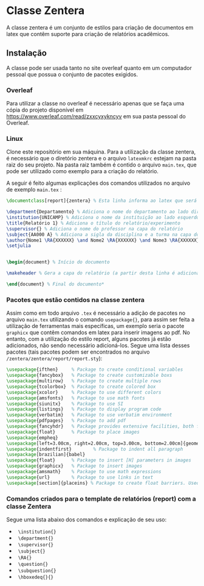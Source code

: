 Classe Zentera
===================================
A classe zentera é um conjunto de estilos para criação de documentos em latex que contêm suporte para criação de relatórios acadêmicos.

## Instalação

A classe pode ser usada tanto no site overleaf quanto em um computador pessoal que possua o conjunto de pacotes exigidos.

### Overleaf

Para utilizar a classe no overleaf é necessário apenas que se faça uma cópia do projeto disponível em https://www.overleaf.com/read/zxxcyxykncyv em sua pasta pessoal do Overleaf.

### Linux

Clone este repositório em sua máquina. Para a utilização da classe zentera, é necessário que o diretório zentera e o arquivo `latexmkrc` estejam na pasta raiz do seu projeto. Na pasta raiz também é contido o arquivo `main.tex`, que pode ser utilizado como exemplo para a criação do relatório.


A seguir é feito algumas explicações dos comandos utilizados no arquivo de exemplo  `main.tex` :
```tex 
\documentclass[report]{zentera} % Esta linha informa ao latex que será utilizado o estilo report da classe zentera. É ela que garante que a classe será utilizada

\department{Departamento} % Adiciona o nome do departamento ao lado direito no rodapé de todas páginas do relatório
\institution{UNICAMP} % Adiciona o nome da instituição ao lado esquerdo no rodapé de todas páginas do relatório
\title{Relatório 1} % Adiciona o título do relatório/experimento
\supervisor{} % Adiciona o nome do professor na capa do relatório
\subject{AA000 A} % Adiciona a sigla da disciplina e a turma na capa do relatório
\author{Nome1 \RA{XXXXXX} \and Nome2 \RA{XXXXXX} \and Nome3 \RA{XXXXXX}} % Adiciona o nome e RA dos integrantes do grupo na capa do relatório
\setjulia


\begin{document} % Início do documento

\makeheader % Gera a capa do relatório (a partir desta linha é adicionado o conteúdo do relatório)

\end{document} % Final do documento*
``` 
### Pacotes que estão contidos na classe zentera
Assim como em todo arquivo `.tex` é necessário a adição de pacotes no arquivo `main.tex` utilizando o comando `usepackage{}`, para assim ser feita a utilização de ferramentas mais específicas, um exemplo seria o pacote `graphicx` que contêm comandos em latex para inserir imagens ao pdf. No entanto, com a utilização do estilo report, alguns pacotes já estão adicionados, não sendo necessário adicioná-los. Segue uma lista desses pacotes (tais pacotes podem ser encontrados no arquivo `/zentera/zentera/report/report.sty`):
```tex
\usepackage{ifthen}     % Package to create conditional variables
\usepackage{fancybox}   % Package to create customizable boxs
\usepackage{multirow}   % Package to create multiple rows
\usepackage{tcolorbox}  % Package to create colored box
\usepackage{xcolor}     % Package to use different colors
\usepackage{amsfonts}   % Package to use math fonts
\usepackage{siunitx}    % Package to use SI
\usepackage{listings}   % Package to display program code
\usepackage{verbatim}   % Package to use verbatim environment
\usepackage{pdfpages}   % Package to add pdf
\usepackage{fancyhdr}   % Package provides extensive facilities, both for constructing headers and footers
\usepackage{float}      % Package to place images
\usepackage{empheq}
\usepackage[left=3.00cm, right=2.00cm, top=3.00cm, bottom=2.00cm]{geometry}
\usepackage{indentfirst}        % Package to indent all paragraph
\usepackage[brazilian]{babel}
\usepackage{float}      % Package to insert [H] parameters in images
\usepackage{graphicx}   % Package to insert images
\usepackage{amsmath}    % Package to use math expressions
\usepackage{url}        % Package to use links in text 
\usepackage[section]{placeins} % Package to create float barriers. Used by question and subquestion commands
```
### Comandos criados para o template de relatórios (report) com a classe Zentera 
Segue uma lista abaixo dos comandos e explicação de seu uso:

* ``` \institution{}```
* ``` \department{}```
* ``` \supervisor{}```
* ``` \subject{}```
* ``` \RA{}```
* ``` \question{}```
* ``` \subquestion{}```
* ``` \hboxedeq{}{}```
